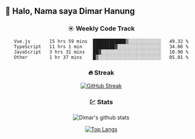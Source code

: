 ## 👋 Halo, Nama saya **Dimar Hanung**

<center>

### :sunny: Weekly Code Track
<!--START_SECTION:waka-->

```text
Vue.js       15 hrs 59 mins  ████████████▒░░░░░░░░░░░░   49.32 %
TypeScript   11 hrs 1 min    ████████▓░░░░░░░░░░░░░░░░   34.00 %
JavaScript   3 hrs 31 mins   ██▓░░░░░░░░░░░░░░░░░░░░░░   10.90 %
Other        1 hr 37 mins    █▒░░░░░░░░░░░░░░░░░░░░░░░   05.01 %
```

<!--END_SECTION:waka-->

### :fire: Streak

[![GitHub Streak](http://github-readme-streak-stats.herokuapp.com?user=dimar-hanung)](https://git.io/streak-stats)

### :chart: Stats

![Dimar's github stats](https://github-readme-stats.vercel.app/api?username=dimar-hanung&show_icons=true&theme=vue)

[![Top Langs](https://github-readme-stats.vercel.app/api/top-langs/?username=dimar-hanung)](#)

</center>
